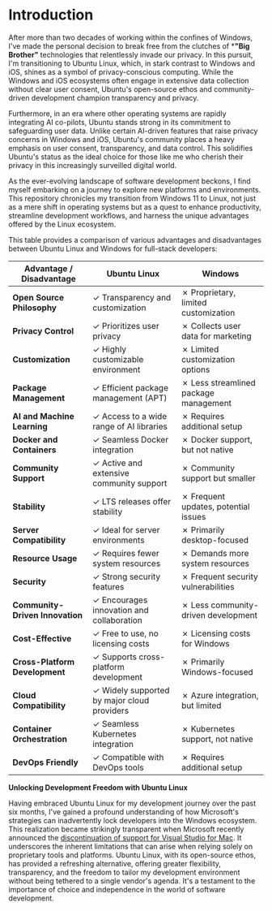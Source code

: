 # Introduction

After more than two decades of working within the confines of Windows, I've made the personal decision to break free from the clutches of ***"Big Brother"** technologies that relentlessly invade our privacy. In this pursuit, I'm transitioning to Ubuntu Linux, which, in stark contrast to Windows and iOS, shines as a symbol of privacy-conscious computing. While the Windows and iOS ecosystems often engage in extensive data collection without clear user consent, Ubuntu's open-source ethos and community-driven development champion transparency and privacy.

Furthermore, in an era where other operating systems are rapidly integrating AI co-pilots, Ubuntu stands strong in its commitment to safeguarding user data. Unlike certain AI-driven features that raise privacy concerns in Windows and iOS, Ubuntu's community places a heavy emphasis on user consent, transparency, and data control. This solidifies Ubuntu's status as the ideal choice for those like me who cherish their privacy in this increasingly surveilled digital world.

As the ever-evolving landscape of software development beckons, I find myself embarking on a journey to explore new platforms and environments. This repository chronicles my transition from Windows 11 to Linux, not just as a mere shift in operating systems but as a quest to enhance productivity, streamline development workflows, and harness the unique advantages offered by the Linux ecosystem.

This table provides a comparison of various advantages and disadvantages between Ubuntu Linux and Windows for full-stack developers:

| Advantage / Disadvantage      | Ubuntu Linux                              | Windows                            |
|------------------------------|-------------------------------------------|------------------------------------|
| **Open Source Philosophy**    | ✓ Transparency and customization          | ✗ Proprietary, limited customization |
| **Privacy Control**           | ✓ Prioritizes user privacy                | ✗ Collects user data for marketing  |
| **Customization**             | ✓ Highly customizable environment        | ✗ Limited customization options     |
| **Package Management**        | ✓ Efficient package management (APT)      | ✗ Less streamlined package management|
| **AI and Machine Learning**   | ✓ Access to a wide range of AI libraries  | ✗ Requires additional setup         |
| **Docker and Containers**     | ✓ Seamless Docker integration              | ✗ Docker support, but not native    |
| **Community Support**         | ✓ Active and extensive community support  | ✗ Community support but smaller     |
| **Stability**                 | ✓ LTS releases offer stability            | ✗ Frequent updates, potential issues |
| **Server Compatibility**      | ✓ Ideal for server environments           | ✗ Primarily desktop-focused         |
| **Resource Usage**            | ✓ Requires fewer system resources         | ✗ Demands more system resources      |
| **Security**                  | ✓ Strong security features                | ✗ Frequent security vulnerabilities   |
| **Community-Driven Innovation**| ✓ Encourages innovation and collaboration | ✗ Less community-driven development  |
| **Cost-Effective**            | ✓ Free to use, no licensing costs         | ✗ Licensing costs for Windows       |
| **Cross-Platform Development**| ✓ Supports cross-platform development     | ✗ Primarily Windows-focused          |
| **Cloud Compatibility**       | ✓ Widely supported by major cloud providers | ✗ Azure integration, but limited    |
| **Container Orchestration**   | ✓ Seamless Kubernetes integration         | ✗ Kubernetes support, not native     |
| **DevOps Friendly**           | ✓ Compatible with DevOps tools            | ✗ Requires additional setup         |

**Unlocking Development Freedom with Ubuntu Linux**

Having embraced Ubuntu Linux for my development journey over the past six months, I've gained a profound understanding of how Microsoft's strategies can inadvertently lock developers into the Windows ecosystem. This realization became strikingly transparent when Microsoft recently announced the [discontinuation of support for Visual Studio for Mac](https://learn.microsoft.com/en-us/visualstudio/mac/what-happened-to-vs-for-mac?view=vsmac-2022). It underscores the inherent limitations that can arise when relying solely on proprietary tools and platforms. Ubuntu Linux, with its open-source ethos, has provided a refreshing alternative, offering greater flexibility, transparency, and the freedom to tailor my development environment without being tethered to a single vendor's agenda. It's a testament to the importance of choice and independence in the world of software development.
